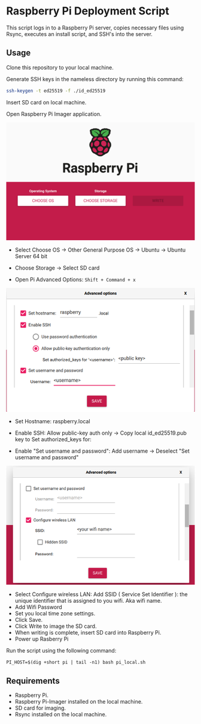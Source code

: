 # Raspberry Pi Deployment Script
This script logs in to a Raspberry Pi server, copies necessary files using Rsync, executes an install script, and SSH's into the server.

## Usage
Clone this repository to your local machine.

Generate SSH keys in the nameless directory by running this command:
```bash
ssh-keygen -t ed25519 -f ./id_ed25519
```

Insert SD card on local machine.

Open Raspberry Pi Imager application.

![image](./images/pi_main.png)

* Select Choose OS &rarr; Other General Purpose OS &rarr; Ubuntu &rarr; Ubuntu Server 64 bit

* Choose Storage &rarr; Select SD card

* Open Pi Advanced Options: `Shift + Command + x`

![image](./images/advanced_options.png)

* Set Hostname: raspberry.local

* Enable SSH: Allow public-key auth only &rarr; Copy local id_ed25519.pub key to Set authorized_keys for:

* Enable "Set username and password": Add username &rarr; Deselect "Set username and password"

![image](./images/advanced_two.png)

* Select Configure wireless LAN: Add SSID ( Service Set Identifier ): the unique identifier that is assigned to you wifi. Aka wifi name.
* Add Wifi Password
* Set you local time zone settings.
* Click Save.
* Click Write to image the SD card.
* When writing is complete, insert SD card into Raspberry Pi.
* Power up Rasberry Pi

Run the script using the following command:
```shell
PI_HOST=$(dig +short pi | tail -n1) bash pi_local.sh
```


## Requirements
* Raspberry Pi.
* Raspberry Pi-Imager installed on the local machine.
* SD card for imaging.
* Rsync installed on the local machine.





